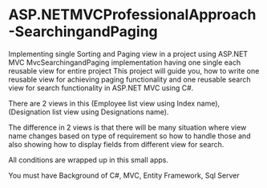 # ASP.NETMVCProfessionalApproach-SearchingandPaging
Implementing single Sorting and Paging view in a project using ASP.NET MVC 
MvcSearchingandPaging implementation having one single each reusable view for entire project
This project will guide you, how to write one reusable view for achieving paging functionality and one reusable search view for search functionality in ASP.NET MVC using C#. 

There are 2 views in this (Employee list view using Index name), (Designation list view using Designations name). 

The difference in 2 views is that there will be many situation where view name changes based on type of requirement so how to handle those and also showing how to display fields from different view for search.

All conditions are wrapped up in this small apps. 

You must have Background of C#, MVC, Entity Framework, Sql Server

